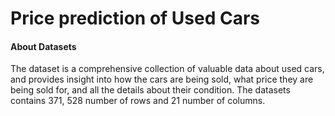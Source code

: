 # Price prediction of Used Cars
#### About Datasets
The  dataset is a comprehensive collection of valuable data about used cars, and provides insight into how the cars are being sold, what price they are being sold for, and all the details about their condition. The datasets contains 371, 528 number of rows and 21 number of columns.


